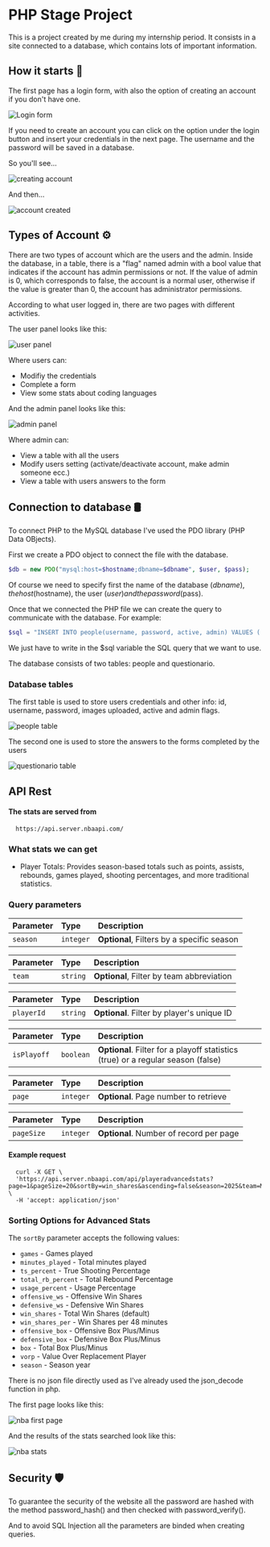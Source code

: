 
# PHP Stage Project

This is a project created by me during my internship period.
It consists in a site connected to a database, which contains lots of important information.

## How it starts 🌟

The first page has a login form, with also the option of creating an account if you don't have one.

![Login form](screenshots/login.png)

If you need to create an account you can click on the option under the login button and insert your credentials in the next page. The username and the password will be saved in a database.

So you'll see...

![creating account](screenshots/creating-account.png)

And then...

![account created](screenshots/account-created.png)

## Types of Account ⚙️

There are two types of account which are the users and the admin.
Inside the database, in a table, there is a "flag" named admin with a bool value that indicates if the account has admin permissions or not. If the value of admin is 0, which corresponds to false, the account is a normal user, otherwise if the value is greater than 0, the account has administrator permissions.

According to what user logged in, there are two pages with different activities.

The user panel looks like this:

![user panel](screenshots/user-panel.png)

Where users can:

- Modifiy the credentials
- Complete a form
- View some stats about coding languages

And the admin panel looks like this: 

![admin panel](screenshots/admin-panel.png)

Where admin can:

- View a table with all the users 
- Modify users setting (activate/deactivate account, make admin someone ecc.) 
- View a table with users answers to the form 

## Connection to database 🛢

To connect PHP to the MySQL database I've used the PDO library (PHP Data OBjects).

First we create a PDO object to connect the file with the database.

```php
$db = new PDO("mysql:host=$hostname;dbname=$dbname", $user, $pass);
```
Of course we need to specify first the name of the database ($dbname), the host ($hostname), the user ($user) and the password ($pass).

Once that we connected the PHP file we can create the query to communicate with the database.
For example:

```php
$sql = "INSERT INTO people(username, password, active, admin) VALUES (:username, :password, :active, :admin)";
```
We just have to write in the $sql variable the SQL query that we want to use.

The database consists of two tables: people
and questionario.

### Database tables

The first table is used to store users credentials and other info: id, username, password, images uploaded, active and admin flags. 

![people table](screenshots/people.png)

The second one is used to store the answers to the forms completed by the users

![questionario table](screenshots/questionario.png)

## API Rest

#### The stats are served from

```
  https://api.server.nbaapi.com/
```

### What stats we can get

- Player Totals: Provides season-based totals such as points, assists, rebounds, games played, shooting percentages, and more traditional statistics.

### Query parameters

| Parameter | Type     | Description                |
| :-------- | :------- | :------------------------- |
| `season` | `integer` | **Optional**, Filters by a specific season |

| Parameter | Type     | Description                       |
| :-------- | :------- | :-------------------------------- |
| `team`      | `string` | **Optional**, Filter by team abbreviation |

| Parameter | Type     | Description                       |
| :-------- | :------- | :-------------------------------- |
| `playerId`      | `string` | **Optional**. Filter by player's unique ID |

| Parameter | Type     | Description                       |
| :-------- | :------- | :-------------------------------- |
| `isPlayoff`      | `boolean` | **Optional**. Filter for a playoff statistics (true) or a regular season (false) |

| Parameter | Type     | Description                       |
| :-------- | :------- | :-------------------------------- |
| `page`      | `integer` | **Optional**. Page number to retrieve |

| Parameter | Type     | Description                       |
| :-------- | :------- | :-------------------------------- |
| `pageSize`      | `integer` | **Optional**. Number of record per page |

#### Example request

```
  curl -X GET \
  'https://api.server.nbaapi.com/api/playeradvancedstats?page=1&pageSize=20&sortBy=win_shares&ascending=false&season=2025&team=MIL' \
  -H 'accept: application/json'
```

### Sorting Options for Advanced Stats

The `sortBy` parameter accepts the following values:
- `games` - Games played
- `minutes_played` - Total minutes played
- `ts_percent` - True Shooting Percentage
- `total_rb_percent` - Total Rebound Percentage
- `usage_percent` - Usage Percentage
- `offensive_ws` - Offensive Win Shares
- `defensive_ws` - Defensive Win Shares
- `win_shares` - Total Win Shares (default)
- `win_shares_per` - Win Shares per 48 minutes
- `offensive_box` - Offensive Box Plus/Minus
- `defensive_box` - Defensive Box Plus/Minus
- `box` - Total Box Plus/Minus  
- `vorp` - Value Over Replacement Player
- `season` - Season year

There is no json file directly used as I've already used the json_decode function in php.

The first page looks like this:

![nba first page](screenshots/Immagine%202025-08-02%20201220.png)


And the results of the stats searched look like this:

![nba stats](screenshots/nbatable.png)

## Security 🛡️

To guarantee the security of the website all the password are hashed with the method password_hash() and then checked with password_verify().

And to avoid SQL Injection all the parameters are binded when creating queries.
